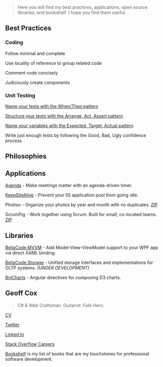 <link href="//maxcdn.bootstrapcdn.com/font-awesome/4.7.0/css/font-awesome.min.css" rel="stylesheet">

> Here you will find my best practices,  applications, open source libraries, and bookshelf. I hope you find them useful.

## <i class="fa fa-paper-plane"></i> Best Practices

### Coding

Follow minimal and complete

Use locality of reference to group related code

Comment code concisely

Judiciously create components

### Unit Testing

[Name your tests with the When/Then pattern](WhenThen.md)

[Structure your tests with the Arrange, Act, Assert pattern](ArrangeActAssert.md)

[Name your variables with the Expected, Target, Actual pattern](ExpectedTargetActual.md)

Write just enough tests by following the Good, Bad, Ugly confidence process

## <i class="fa fa-superpowers"></i> Philosophies

## <i class="fa fa-rocket"></i> Applications

[Agenda](https://github.com/BellaCode/Agenda) - Make meetings matter with an agenda-driven timer. 

[KeepSiteAlive](https://github.com/BellaCode/KeepSiteAlive) - Prevent your IIS application pool from going idle.

Photiso - Organize your photos by year and month with no duplicates. 
[ZIP](downloads/Photiso.zip)

ScrumPig - Work together using Scrum. Built for small, co-located teams. 
[ZIP](downloads/ScrumPig3.zip)

## <i class="fa fa-code"></i> Libraries

[BellaCode.MVVM](https://github.com/BellaCode/MVVM) - Add Model-View-ViewModel support to your WPF app via direct XAML binding.

[BellaCode.Storage](https://github.com/BellaCode/Storage) - Unified storage interfaces and implementations for OLTP systems. *(UNDER DEVELOPMENT)*

[BnlCharts](https://github.com/BellaCode/BnLCharts) -  Angular directives for composing D3 charts.


## <i class="fa fa-coffee"></i> Geoff Cox

> C# & Web Craftsman. Guitarist. Folk Hero.

[CV](GeoffCoxCV.md)

[Twitter](https://twitter.com/geoffcoxlive)

[Linked In](http://www.linkedin.com/in/geoffcoxlive/)

[Stack Overflow Careers](http://careers.stackoverflow.com/geoffcox)

[Bookshelf](Bookshelf.md) is my list of books that are my touchstones for professional software development.